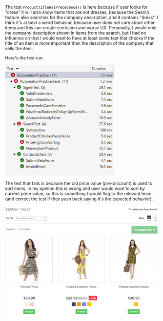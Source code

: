 The test `ProductTitleHasPrecedence()` is here because if user looks for "dress" it will also show items that are not dresses, because the Search feature also searches for the company description, and it contains "dress". I think it's at best a weird behavior, because user does not care about other items and this can create confusion and worse UX. Personally, I would omit the company description shown in items from the search, but I had no influence on that I would want to have at least some test that checks if the title of an item is more important than the description of the company that sells the item. 

Here's the test run:

![Test Run](/images/testrun.png)

The test that fails is because the old price value (pre-discount) is used to sort items. In my opinion this is wrong and user would want to sort by current price value, so this is something I would flag to the relevant team (and correct the test if they push back saying it's the expected behavior).

![Price sorting](/images/price.png)